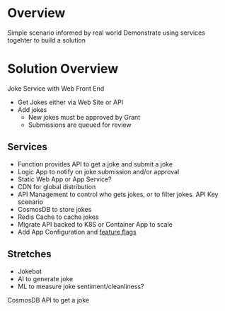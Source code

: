
# Overview
Simple scenario 
informed by real world
Demonstrate using services togehter to build a solution

# Solution Overview
Joke Service with Web Front End

- Get Jokes either via Web Site or API
- Add jokes
  - New jokes must be approved by Grant
  - Submissions are queued for review

## Services
- Function provides API to get a joke and submit a joke
- Logic App to notify on joke submission and/or approval
- Static Web App or App Service?
- CDN for global distribution
- API Management to control who gets jokes, or to filter jokes. API Key scenario
- CosmosDB to store jokes
- Redis Cache to cache jokes
- Migrate API backed to K8S or Container App to scale
- Add App Configuration and [feature flags](https://learn.microsoft.com/en-us/azure/azure-app-configuration/manage-feature-flags)

## Stretches
- Jokebot
- AI to generate joke
- ML to measure joke sentiment/cleanliness?

CosmosDB
 API to get a joke

